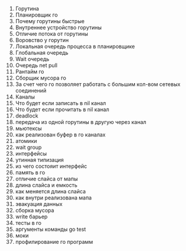 1. Горутина
2. Планировщик го
3. Почему горутины быстрые
4. Внутреннее устройство горутины
5. Отличие потока от горутины
6. Воровство у горутин
7. Локальная очередь процесса в планировщике
8. Глобальная очередь
9. Wait очередь
10. Очередь net pull
11. Рантайм го
12. Сборщик мусора го
13. За счет чего го позволяет работать с большим кол-вом сетевых соединений
14. Каналы
15. Что будет если записать в nil канал
16. Что будет если прочитать в nil канал
17. deadlock
18. передача из одной горутины в другую через канал
19. мьютексы
20. как реализован буфер в го каналах
21. атомики
22. wait group
23. интерфейсы
24. утинная типизация
25. из чего состояит интерфейс
26. память в го
27. отличие слайса от мапы
28. длина слайса и емкость
29. как меняется длина слайса
30. как внутри реализована мапа
31. эвакуация данных
32. сборка мусора
33. write барьер
34. тесты в го
35. аргументы команды go test
36. моки
37. профилирование го программ